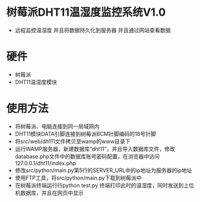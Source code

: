 # 树莓派DHT11温湿度监控系统V1.0
- 远程监控温湿度 并且将数据持久化到服务器 并且通过网站查看数据
# 硬件
- 树莓派
- DHT11温湿度模块
# 使用方法
- 将树莓派、电脑连接到同一局域网内
- DHT11模块DATA引脚连接到树莓派BCM针脚编码的18号针脚
- 将src/web/dh111文件拷贝至wamp的www目录下
- 运行WAMP服务器，新建数据库“dht11”，并且导入数据库文件，修改database.php文件中的数据库账号密码配置，在浏览器中访问127.0.0.1/dht11/index.php
- 修改src/python/main.py第5行的SERVER_URL中的ip地址为服务器的ip地址
- 使用FTP工具，将src/python/main.py下载到树莓派中
- 在树莓派终端运行行python test.py 终端打印此时的温湿度，同时发送到上位机数据库，并且在网页中显示
